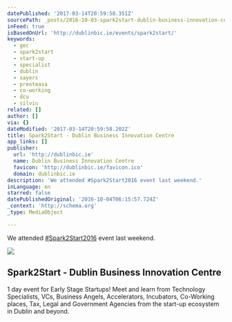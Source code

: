 ```yaml
---
datePublished: '2017-03-14T20:59:58.351Z'
sourcePath: _posts/2016-10-03-spark2start-dublin-business-innovation-centre.md
inFeed: true
isBasedOnUrl: 'http://dublinbic.ie/events/spark2start/'
keywords:
  - gec
  - spark2start
  - start-up
  - specialist
  - dublin
  - sayers
  - preoteasa
  - co-working
  - dcu
  - silviu
related: []
author: []
via: {}
dateModified: '2017-03-14T20:59:58.202Z'
title: Spark2Start - Dublin Business Innovation Centre
app_links: []
publisher:
  url: 'http://dublinbic.ie'
  name: Dublin Business Innovation Centre
  favicon: 'http://dublinbic.ie/favicon.ico'
  domain: dublinbic.ie
description: 'We attended #Spark2Start2016 event last weekend.'
inLanguage: en
starred: false
datePublishedOriginal: '2016-10-04T06:15:57.724Z'
_context: 'http://schema.org'
_type: MediaObject

---
```

We attended [\#Spark2Start2016][0] event last weekend.

<article style=""><img src="https://s3-us-west-2.amazonaws.com/the-grid-img/p/f2bb5efea28a879697b87556bf79be5d9e36b0f6.jpg" /><h1>Spark2Start - Dublin Business Innovation Centre</h1><p>1 day event for Early Stage Startups! Meet and learn from Technology Specialists, VCs, Business Angels, Accelerators, Incubators, Co-Working places, Tax, Legal and Government Agencies from the start-up ecosystem in Dublin and beyond.</p></article>



[0]: https://twitter.com/search?q=%23spark2start2016&src=typd&lang=en